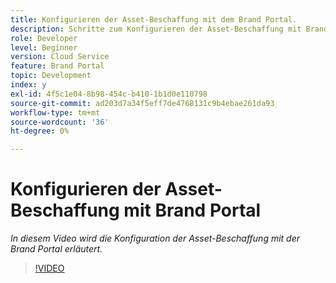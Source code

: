 ```yaml
---
title: Konfigurieren der Asset-Beschaffung mit dem Brand Portal.
description: Schritte zum Konfigurieren der Asset-Beschaffung mit Brand Portal
role: Developer
level: Beginner
version: Cloud Service
feature: Brand Portal
topic: Development
index: y
exl-id: 4f5c1e04-8b98-454c-b410-1b1d0e110798
source-git-commit: ad203d7a34f5eff7de4768131c9b4ebae261da93
workflow-type: tm+mt
source-wordcount: '36'
ht-degree: 0%

---
```


# Konfigurieren der Asset-Beschaffung mit Brand Portal

*In diesem Video wird die Konfiguration der Asset-Beschaffung mit der Brand Portal erläutert.*

>[!VIDEO](https://video.tv.adobe.com/v/335451?quality=9&learn=on)
